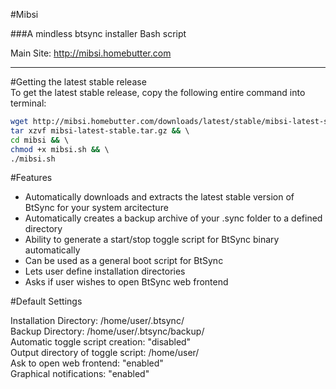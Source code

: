 #Mibsi


###A mindless btsync installer Bash script  
  
    
Main Site: http://mibsi.homebutter.com

<hr>


#Getting the latest stable release  
To get the latest stable release, copy the following entire command into terminal:
```bash
wget http://mibsi.homebutter.com/downloads/latest/stable/mibsi-latest-stable.tar.gz && \  
tar xzvf mibsi-latest-stable.tar.gz && \  
cd mibsi && \    
chmod +x mibsi.sh && \  
./mibsi.sh  
```  
#Features  
- Automatically downloads and extracts the latest stable version of BtSync for your system arcitecture
- Automatically creates a backup archive of your .sync folder to a defined directory
- Ability to generate a start/stop toggle script for BtSync binary automatically
- Can be used as a general boot script for BtSync
- Lets user define installation directories
- Asks if user wishes to open BtSync web frontend

#Default Settings

Installation Directory: /home/user/.btsync/  
Backup Directory: /home/user/.btsync/backup/  
Automatic toggle script creation: "disabled"  
Output directory of toggle script: /home/user/   
Ask to open web frontend: "enabled"  
Graphical notifications: "enabled" 










